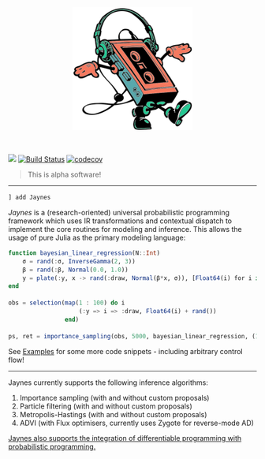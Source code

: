 <p align="center">
<img height="250px" src="docs/assets/jaynes.png"/>
</p>
<br>

[![](https://img.shields.io/badge/docs-dev-blue.svg)](https://femtomc.github.io/Jaynes.jl/dev)
[![Build Status](https://travis-ci.org/femtomc/Jaynes.jl.svg?branch=master)](https://travis-ci.org/femtomc/Jaynes.jl)
[![codecov](https://codecov.io/gh/femtomc/Jaynes.jl/branch/master/graph/badge.svg)](https://codecov.io/gh/femtomc/Jaynes.jl)

> This is alpha software!

---

```julia
] add Jaynes
```

_Jaynes_ is a (research-oriented) universal probabilistic programming framework which uses IR transformations and contextual dispatch to implement the core routines for modeling and inference. This allows the usage of pure Julia as the primary modeling language:

```julia
function bayesian_linear_regression(N::Int)
    σ = rand(:σ, InverseGamma(2, 3))
    β = rand(:β, Normal(0.0, 1.0))
    y = plate(:y, x -> rand(:draw, Normal(β*x, σ)), [Float64(i) for i in 1 : N])
end

obs = selection(map(1 : 100) do i
                    (:y => i => :draw, Float64(i) + rand())
                end)

ps, ret = importance_sampling(obs, 5000, bayesian_linear_regression, (100, ))
```

See [Examples](https://femtomc.github.io/Jaynes.jl/dev/examples/) for some more code snippets - including arbitrary control flow!

---

Jaynes currently supports the following inference algorithms:

1. Importance sampling (with and without custom proposals)
2. Particle filtering (with and without custom proposals)
3. Metropolis-Hastings (with and without custom proposals)
4. ADVI (with Flux optimisers, currently uses Zygote for reverse-mode AD)

[Jaynes also supports the integration of differentiable programming with probabilistic programming.](https://femtomc.github.io/Jaynes.jl/dev/library_api/diff_prog/)
